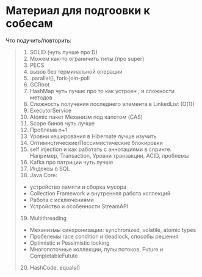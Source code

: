 # Материал для подгоовки к собесам

Что подучить/повторить:

>1. SOLID (чуть лучше про D)
>2. Можем как-то ограничить типы (про super)
>3. PECS
>4. вызов без терминальной операции
>5. .parallel(), fork-join-poll
>6. GCRoot
>7. HashMap чуть лучше про то как устроен , и сложности методов
>8. Сложность получения последнего элемента в LinkedList (O(1))
>9. ExecutorService
>10. Atomic пакет Механизм под капотом (CAS)
>11. Scope бинов чуть лучше
>12. Проблема n+1
>13. Уровни кеширования в Hibernate лучше изучить
>14. Оптимистические/Пессимистические блокировки
>15. self injection и как работать с аннотациями в спринге. Например,
    Transaction, Уровни транзакции, ACID, проблемы
>16. Kafka про патриции чуть лучше
>17. Индексы в SQL
>18. Java Core:
> - устройство памяти и сборка мусора
> - Collection Framework и внутренняя работа коллекций
> - Работа с исключениями
> - Устройство и особенности StreamAPI
>19. Multithreading
> - Механизмы синхронизации: synchronized, volatile, atomic types
> - Пробелемы race condition и deadlock, способы решения
> - Optimistic и Pessimistic locking
> - Многопоточные коллекции, пулы потоков, Future и CompletableFutute
>20. HashCode, equals()
